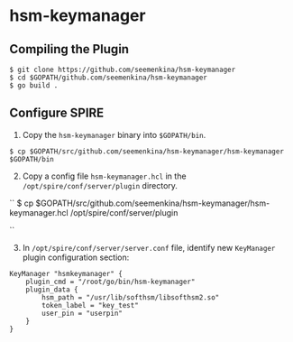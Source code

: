 # hsm-keymanager

## Compiling the Plugin

    $ git clone https://github.com/seemenkina/hsm-keymanager
    $ cd $GOPATH/github.com/seemenkina/hsm-keymanager
    $ go build .

## Configure SPIRE

1. Copy the `hsm-keymanager` binary into `$GOPATH/bin`.

``
    $ cp $GOPATH/src/github.com/seemenkina/hsm-keymanager/hsm-keymanager $GOPATH/bin
``

2. Copy a config file `hsm-keymanager.hcl` in the `/opt/spire/conf/server/plugin` directory.

``
    $ cp $GOPATH/src/github.com/seemenkina/hsm-keymanager/hsm-keymanager.hcl /opt/spire/conf/server/plugin
 
``

3. In `/opt/spire/conf/server/server.conf` file, identify new `KeyManager` plugin configuration section:

````
KeyManager "hsmkeymanager" {
    plugin_cmd = "/root/go/bin/hsm-keymanager"
    plugin_data {
        hsm_path = "/usr/lib/softhsm/libsofthsm2.so"
        token_label = "key_test"
        user_pin = "userpin"
    }
}
````
